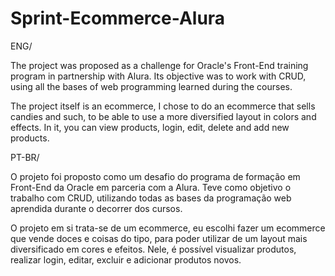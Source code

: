 # Sprint-Ecommerce-Alura

ENG/ 

The project was proposed as a challenge for Oracle's Front-End training program in partnership with Alura. Its objective was to work with CRUD, using all the bases of web programming learned during the courses. 

The project itself is an ecommerce, I chose to do an ecommerce that sells candies and such, to be able to use a more diversified layout in colors and effects. In it, you can view products, login, edit, delete and add new products.

PT-BR/

O projeto foi proposto como um desafio do programa de formação em Front-End da Oracle em parceria com a Alura. Teve como objetivo o trabalho com CRUD, utilizando todas as bases da programação web aprendida durante o decorrer dos cursos. 

O projeto em si trata-se de um ecommerce, eu escolhi fazer um ecommerce que vende doces e coisas do tipo, para poder utilizar de um layout mais diversificado em cores e efeitos. Nele, é possível visualizar produtos, realizar login, editar, excluir e adicionar produtos novos.

